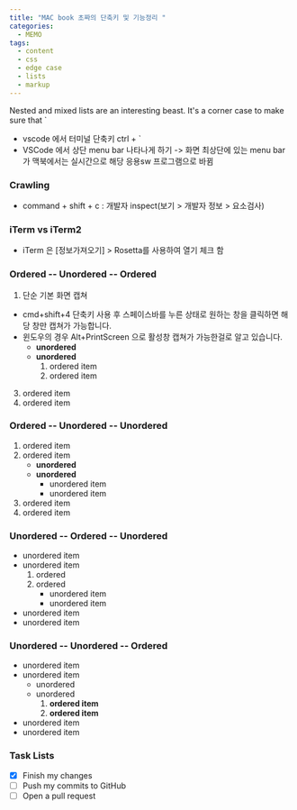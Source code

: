 ```yaml
---
title: "MAC book 초짜의 단축키 및 기능정리 "
categories:
  - MEMO
tags:
  - content
  - css
  - edge case
  - lists
  - markup
---
```

Nested and mixed lists are an interesting beast. It's a corner case to make sure that
`
* vscode 에서 터미널 단축키 ctrl + `
* VSCode 에서 상단 menu bar 나타나게 하기 -> 화면 최상단에 있는 menu bar 가 맥북에서는 실시간으로 해당 응용sw 프로그램으로 바뀜  


### Crawling 
* command + shift + c : 개발자 inspect(보기 > 개발자 정보 > 요소검사)


### iTerm vs iTerm2
* iTerm 은 [정보가져오기] > Rosetta를 사용하여 열기 체크 함


### Ordered -- Unordered -- Ordered

1. 단순 기본 화면 캡쳐
* cmd+shift+4 단축키 사용 후 스페이스바를 누른 상태로 원하는 창을 클릭하면 해당 창만 캡쳐가 가능합니다.
* 윈도우의 경우 Alt+PrintScreen 으로 활성창 캡쳐가 가능한걸로 알고 있습니다.
  * **unordered**
   * **unordered** 
     1. ordered item
     2. ordered item
3. ordered item
4. ordered item

### Ordered -- Unordered -- Unordered

1. ordered item
2. ordered item 
   * **unordered**
   * **unordered** 
     * unordered item
     * unordered item
3. ordered item
4. ordered item

### Unordered -- Ordered -- Unordered

* unordered item
* unordered item 
  1. ordered
  2. ordered 
     * unordered item
     * unordered item
* unordered item
* unordered item

### Unordered -- Unordered -- Ordered

* unordered item
* unordered item 
  * unordered
  * unordered 
    1. **ordered item**
    2. **ordered item**
* unordered item
* unordered item

### Task Lists

- [x] Finish my changes
- [ ] Push my commits to GitHub
- [ ] Open a pull request
